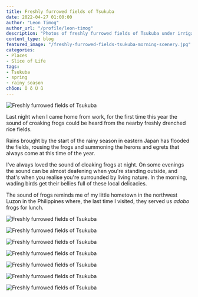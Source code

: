 ```yaml
---
title: Freshly furrowed fields of Tsukuba
date: 2022-04-27 01:00:00
author: "Leon Timog"
author_url: "/profile/leon-timog"
description: "Photos of freshly furrowed fields of Tsukuba under irrigation water"
content_type: blog
featured_image: "/freshly-furrowed-fields-tsukuba-morning-scenery.jpg"
categories:
- Places
- Slice of Life
tags:
- Tsukuba
- spring
- rainy season
chōon: Ō ō Ū ū
---
```

![Freshly furrowed fields of Tsukuba](freshly-furrowed-fields-tsukuba-morning-scenery.jpg "Morning scenery with flooded rice fields in the middle of Tsukuba.")

Last night when I came home from work, for the first time this year the sound of croaking frogs could be heard from the nearby freshly drenched rice fields.

Rains brought by the start of the rainy season in eastern Japan has flooded the fields, rousing the frogs and summoning the herons and egrets that always come at this time of the year.

I've always loved the sound of cloaking frogs at night. On some evenings the sound can be almost deafening when you're standing outside, and that's when you realise you're surrounded by living nature. In the morning, wading birds get their bellies full of these local delicacies.

The sound of frogs reminds me of my little hometown in the northwest Luzon in the Philippines where, the last time I visited, they served us *adobo* frogs for lunch.

![Freshly furrowed fields of Tsukuba](freshly-furrowed-fields-tsukuba-excess-water.jpg "Excess water overflowing into the irrigation ditch.")

![Freshly furrowed fields of Tsukuba](freshly-furrowed-fields-tsukuba-islands.jpg "Islands of loamy soil on a sea of rain and irrigation water.")

![Freshly furrowed fields of Tsukuba](freshly-furrowed-fields-tsukuba-wild-grasses.jpg "Wild grasses doing their best to survive before they get uprooted for the rice-planting season.")

![Freshly furrowed fields of Tsukuba](freshly-furrowed-fields-tsukuba-irrigation-ditch.jpg "Irrigation ditch beside the rice fields.")

![Freshly furrowed fields of Tsukuba](freshly-furrowed-fields-tsukuba-heaven-and-earth.jpg "Heaven and earth in one rice field photo.")

![Freshly furrowed fields of Tsukuba](freshly-furrowed-fields-tsukuba-patterns.jpg "Tractors criss-crossing the paddies the other day left these patterns of tracks.")

![Freshly furrowed fields of Tsukuba](freshly-furrowed-fields-tsukuba-upside-down-houses.jpg "Upside-down houses and discarded tire.")

